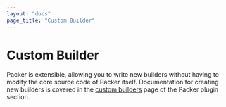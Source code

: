 ```yaml
---
layout: "docs"
page_title: "Custom Builder"
---
```


# Custom Builder

Packer is extensible, allowing you to write new builders without having to
modify the core source code of Packer itself. Documentation for creating
new builders is covered in the [custom builders](/docs/extend/builder.html)
page of the Packer plugin section.

